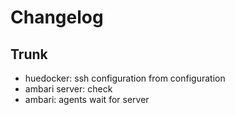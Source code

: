 
# Changelog

## Trunk

* huedocker: ssh configuration from configuration
* ambari server: check
* ambari: agents wait for server
